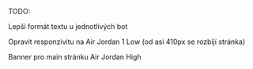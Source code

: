 TODO:

Lepší formát textu u jednotlivých bot

Opravit responzivitu na Air Jordan 1 Low (od asi 410px se rozbíjí stránka)

Banner pro main stránku Air Jordan High